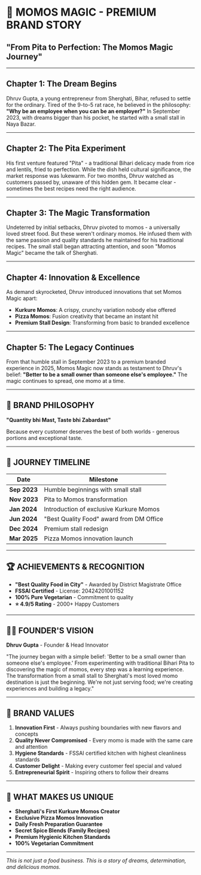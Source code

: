 # 📖 MOMOS MAGIC - PREMIUM BRAND STORY

## "From Pita to Perfection: The Momos Magic Journey"

---

## Chapter 1: The Dream Begins

Dhruv Gupta, a young entrepreneur from Sherghati, Bihar, refused to settle for the ordinary. Tired of the 9-to-5 rat race, he believed in the philosophy: **"Why be an employee when you can be an employer?"** In September 2023, with dreams bigger than his pocket, he started with a small stall in Naya Bazar.

---

## Chapter 2: The Pita Experiment

His first venture featured "Pita" - a traditional Bihari delicacy made from rice and lentils, fried to perfection. While the dish held cultural significance, the market response was lukewarm. For two months, Dhruv watched as customers passed by, unaware of this hidden gem. It became clear - sometimes the best recipes need the right audience.

---

## Chapter 3: The Magic Transformation

Undeterred by initial setbacks, Dhruv pivoted to momos - a universally loved street food. But these weren't ordinary momos. He infused them with the same passion and quality standards he maintained for his traditional recipes. The small stall began attracting attention, and soon "Momos Magic" became the talk of Sherghati.

---

## Chapter 4: Innovation & Excellence

As demand skyrocketed, Dhruv introduced innovations that set Momos Magic apart:

- **Kurkure Momos**: A crispy, crunchy variation nobody else offered
- **Pizza Momos**: Fusion creativity that became an instant hit
- **Premium Stall Design**: Transforming from basic to branded excellence

---

## Chapter 5: The Legacy Continues

From that humble stall in September 2023 to a premium branded experience in 2025, Momos Magic now stands as testament to Dhruv's belief: **"Better to be a small owner than someone else's employee."** The magic continues to spread, one momo at a time.

---

## 🎯 BRAND PHILOSOPHY

**"Quantity bhi Mast, Taste bhi Zabardast"**

Because every customer deserves the best of both worlds - generous portions and exceptional taste.

---

## 📅 JOURNEY TIMELINE

| Date | Milestone |
|------|-----------|
| **Sep 2023** | Humble beginnings with small stall |
| **Nov 2023** | Pita to Momos transformation |
| **Jan 2024** | Introduction of exclusive Kurkure Momos |
| **Jun 2024** | "Best Quality Food" award from DM Office |
| **Dec 2024** | Premium stall redesign |
| **Mar 2025** | Pizza Momos innovation launch |

---

## 🏆 ACHIEVEMENTS & RECOGNITION

- **"Best Quality Food in City"** - Awarded by District Magistrate Office
- **FSSAI Certified** - License: 20424201001152
- **100% Pure Vegetarian** - Commitment to quality
- **⭐ 4.9/5 Rating** - 2000+ Happy Customers

---

## 👨‍💼 FOUNDER'S VISION

**Dhruv Gupta** - Founder & Head Innovator

"The journey began with a simple belief: 'Better to be a small owner than someone else's employee.' From experimenting with traditional Bihari Pita to discovering the magic of momos, every step was a learning experience. The transformation from a small stall to Sherghati's most loved momo destination is just the beginning. We're not just serving food; we're creating experiences and building a legacy."

---

## 🎨 BRAND VALUES

1. **Innovation First** - Always pushing boundaries with new flavors and concepts
2. **Quality Never Compromised** - Every momo is made with the same care and attention
3. **Hygiene Standards** - FSSAI certified kitchen with highest cleanliness standards
4. **Customer Delight** - Making every customer feel special and valued
5. **Entrepreneurial Spirit** - Inspiring others to follow their dreams

---

## 🌟 WHAT MAKES US UNIQUE

- **Sherghati's First Kurkure Momos Creator**
- **Exclusive Pizza Momos Innovation**
- **Daily Fresh Preparation Guarantee**
- **Secret Spice Blends (Family Recipes)**
- **Premium Hygienic Kitchen Standards**
- **100% Vegetarian Commitment**

---

*This is not just a food business. This is a story of dreams, determination, and delicious momos.*
